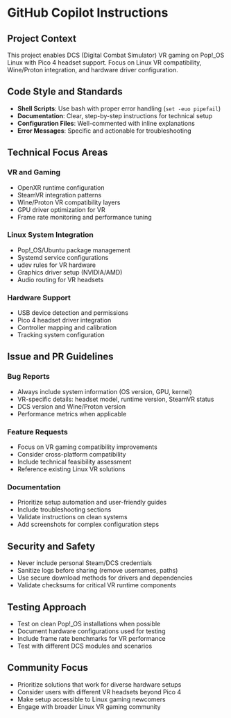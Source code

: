 # GitHub Copilot Instructions

## Project Context

This project enables DCS (Digital Combat Simulator) VR gaming on Pop!_OS Linux with Pico 4 headset support. Focus on Linux VR compatibility, Wine/Proton integration, and hardware driver configuration.

## Code Style and Standards

- **Shell Scripts**: Use bash with proper error handling (`set -euo pipefail`)
- **Documentation**: Clear, step-by-step instructions for technical setup
- **Configuration Files**: Well-commented with inline explanations
- **Error Messages**: Specific and actionable for troubleshooting

## Technical Focus Areas

### VR and Gaming
- OpenXR runtime configuration
- SteamVR integration patterns
- Wine/Proton VR compatibility layers
- GPU driver optimization for VR
- Frame rate monitoring and performance tuning

### Linux System Integration
- Pop!_OS/Ubuntu package management
- Systemd service configurations
- udev rules for VR hardware
- Graphics driver setup (NVIDIA/AMD)
- Audio routing for VR headsets

### Hardware Support
- USB device detection and permissions
- Pico 4 headset driver integration
- Controller mapping and calibration
- Tracking system configuration

## Issue and PR Guidelines

### Bug Reports
- Always include system information (OS version, GPU, kernel)
- VR-specific details: headset model, runtime version, SteamVR status
- DCS version and Wine/Proton version
- Performance metrics when applicable

### Feature Requests
- Focus on VR gaming compatibility improvements
- Consider cross-platform compatibility
- Include technical feasibility assessment
- Reference existing Linux VR solutions

### Documentation
- Prioritize setup automation and user-friendly guides
- Include troubleshooting sections
- Validate instructions on clean systems
- Add screenshots for complex configuration steps

## Security and Safety

- Never include personal Steam/DCS credentials
- Sanitize logs before sharing (remove usernames, paths)
- Use secure download methods for drivers and dependencies
- Validate checksums for critical VR runtime components

## Testing Approach

- Test on clean Pop!_OS installations when possible
- Document hardware configurations used for testing
- Include frame rate benchmarks for VR performance
- Test with different DCS modules and scenarios

## Community Focus

- Prioritize solutions that work for diverse hardware setups
- Consider users with different VR headsets beyond Pico 4
- Make setup accessible to Linux gaming newcomers
- Engage with broader Linux VR gaming community